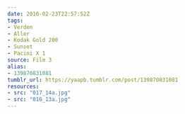 ```yaml
---
date: 2016-02-23T22:57:52Z
tags:
- Verden
- Aller
- Kodak Gold 200
- Sunset
- Pacini X 1
source: Film 3
alias:
- 139870831081
tumblr_url: https://yaapb.tumblr.com/post/139870831081
resources:
- src: "017_14a.jpg"
- src: "016_13a.jpg"
---
```

